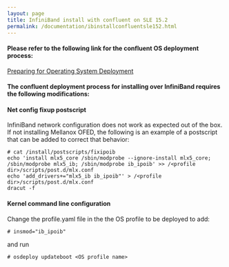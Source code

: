 ```yaml
---
layout: page
title: InfiniBand install with confluent on SLE 15.2
permalink: /documentation/ibinstallconfluentsle152.html
---
```


#### Please refer to the following link for the confluent OS deployment process:

[Preparing for Operating System Deployment](http://taurus.labs.lenovo.com/users/documentation/confluentosdeploy.html)

#### The confluent deployment process for installing over InfiniBand requires the following modifications:

#### Net config fixup postscript

InfiniBand network configuration does not work as expected out of the box.  If not installing Mellanox OFED, the following is an example of a
postscript that can be added to correct that behavior:

    # cat /install/postscripts/fixipoib
    echo 'install mlx5_core /sbin/modprobe --ignore-install mlx5_core; /sbin/modprobe mlx5_ib; /sbin/modprobe ib_ipoib' >> /<profile dir>/scripts/post.d/mlx.conf
    echo 'add_drivers+="mlx5_ib ib_ipoib"' > /<profile dir>/scripts/post.d/mlx.conf
    dracut -f

#### Kernel command line configuration

Change the profile.yaml file in the the OS profile to be deployed to add:

    # insmod="ib_ipoib"

and run

    # osdeploy updateboot <OS profile name>
